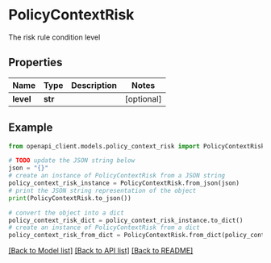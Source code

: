# PolicyContextRisk

The risk rule condition level

## Properties

Name | Type | Description | Notes
------------ | ------------- | ------------- | -------------
**level** | **str** |  | [optional] 

## Example

```python
from openapi_client.models.policy_context_risk import PolicyContextRisk

# TODO update the JSON string below
json = "{}"
# create an instance of PolicyContextRisk from a JSON string
policy_context_risk_instance = PolicyContextRisk.from_json(json)
# print the JSON string representation of the object
print(PolicyContextRisk.to_json())

# convert the object into a dict
policy_context_risk_dict = policy_context_risk_instance.to_dict()
# create an instance of PolicyContextRisk from a dict
policy_context_risk_from_dict = PolicyContextRisk.from_dict(policy_context_risk_dict)
```
[[Back to Model list]](../README.md#documentation-for-models) [[Back to API list]](../README.md#documentation-for-api-endpoints) [[Back to README]](../README.md)


